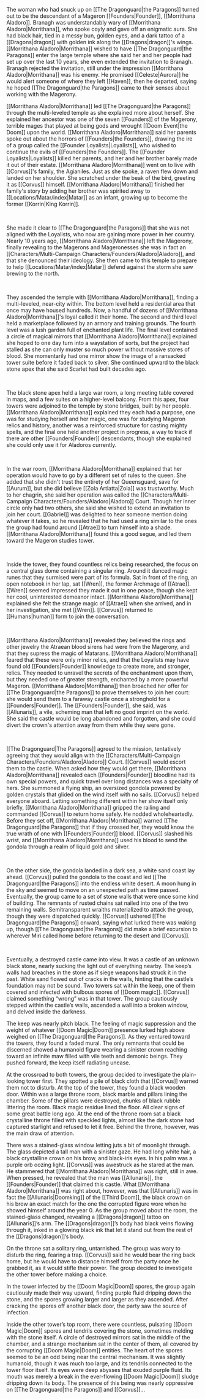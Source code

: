 The woman who had snuck up on [[The Dragonguard|the Paragons]] turned out to be the descendant of a Mageron [[Founders|Founder]], [[Morrithana Aladoro]]. Branagh was understandably wary of [[Morrithana Aladoro|Morrithana]], who spoke coyly and gave off an enigmatic aura. She had black hair, tied in a messy bun, golden eyes, and a dark tattoo of a [[Dragons|dragon]] with golden ink along the [[Dragons|dragon]]'s wings. [[Morrithana Aladoro|Morrithana]] wished to have [[The Dragonguard|the Paragons]] enter the large temple where she said her and her people had set up over the last 10 years, she even extended the invitation to Branagh. Branagh rejected the invitation, still under the impression [[Morrithana Aladoro|Morrithana]] was his enemy. He promised [[Celeste|Aurora]] he would alert someone of where they left [[Haven]], then he departed, saying he hoped [[The Dragonguard|the Paragons]] came to their senses about working with the Magerony.

[[Morrithana Aladoro|Morrithana]] led [[The Dragonguard|the Paragons]] through the multi-leveled temple as she explained more about herself. She explained her ancestor was one of the seven [[Founders]] of the Magerony, terrible mages that played at being gods and wrought [[Doom Event|the Doom]] upon the world. [[Morrithana Aladoro|Morrithana]] said her parents spoke out about the horrors of [[Founders|the Founders]], drawing the ire of a group called the [[Founder Loyalists|Loyalists]], who wished to continue the evils of [[Founders|the Founders]]. The [[Founder Loyalists|Loyalists]] killed her parents, and her and her brother barely made it out of their estate. [[Morrithana Aladoro|Morrithana]] went on to live with [[Corvus]]'s family, the Agianiles. Just as she spoke, a raven flew down and landed on her shoulder. She scratched under the beak of the bird, greeting it as [[Corvus]] himself. [[Morrithana Aladoro|Morrithana]] finished her family's story by adding her brother was spirited away to [[Locations/Matar/index|Matar]] as an infant, growing up to become the former [[Korrin|King Korrin]].

 

She made it clear to [[The Dragonguard|the Paragons]] that she was not aligned with the Loyalists, who now are gaining more power in her country. Nearly 10 years ago, [[Morrithana Aladoro|Morrithana]] left the Magerony, finally revealing to the Magerons and Mageronesses she was in fact an [[Characters/Multi-Campaign Characters/Founders/Aladoro|Aladoro]], and that she denounced their ideology. She then came to this temple to prepare to help [[Locations/Matar/index|Matar]] defend against the storm she saw brewing to the north.

 

They ascended the temple with [[Morrithana Aladoro|Morrithana]], finding a multi-leveled, near-city within. The bottom level held a residential area that once may have housed hundreds. Now, a handful of dozens of [[Morrithana Aladoro|Morrithana]]'s loyal called it their home. The second and third level held a marketplace followed by an armory and training grounds. The fourth level was a lush garden full of enchanted plant life. The final level contained a circle of magical mirrors that [[Morrithana Aladoro|Morrithana]] explained she hoped to one day turn into a waystation of sorts, but the project had stalled as she can only muster so much power without massive stores of blood. She momentarily had one mirror show the image of a ransacked tower suite before it faded back to silver. She continued upward to the black stone apex that she said Scarlet had built decades ago.

 

The black stone apex held a large war room, a long meeting table covered in maps, and a few suites on a higher-level balcony. From this apex, four towers were adjoined to the temple by stone bridges, built by her people. [[Morrithana Aladoro|Morrithana]] explained they each had a purpose, one was for studying herself and her magic, one was for studying Mageron relics and history, another was a reinforced structure for casting mighty spells, and the final one held another project in progress, a way to track if there are other [[Founders|Founder]] descendants, though she explained she could only use it for Aladoros currently. 

 

In the war room, [[Morrithana Aladoro|Morrithana]] explained that her operation would have to go by a different set of rules to the queen. She added that she didn't trust the entirety of her Queensguard, save for [[Aurum]], but she did believe [[Zola Artlatta|Zola]] was trustworthy. Much to her chagrin, she said her operation was called the [[Characters/Multi-Campaign Characters/Founders/Aladoro|Aladoro]] Court. Though her inner circle only had two others, she said she wished to extend an invitation to join her court. [[Gabriel]] was delighted to hear someone mention doing whatever it takes, so he revealed that he had used a ring similar to the ones the group had found around [[Atrae]] to turn himself into a shade. [[Morrithana Aladoro|Morrithana]] found this a good segue, and led them toward the Mageron studies tower.

 

Inside the tower, they found countless relics being researched, the focus on a central glass dome containing a singular ring. Around it danced magic runes that they surmised were part of its formula. Sat in front of the ring, an open notebook in her lap, sat [[Wren]], the former Archmage of [[Atrae]]. [[Wren]] seemed impressed they made it out in one peace, though she kept her cool, uninterested demeanor intact. [[Morrithana Aladoro|Morrithana]] explained she felt the strange magic of [[Atrae]] when she arrived, and in her investigation, she met [[Wren]]. [[Corvus]] returned to [[Humans|human]] form to join the conversation.

 

[[Morrithana Aladoro|Morrithana]] revealed they believed the rings and other jewelry the Atraean blood sirens had were from the Magerony, and that they supress the magic of Matarans. [[Morrithana Aladoro|Morrithana]] feared that these were only minor relics, and that the Loyalists may have found old [[Founders|Founder]] knowledge to create more, and stronger, relics. They needed to unravel the secrets of the enchantment upon them, but they needed one of greater strength, enchanted by a more powerful Mageron. [[Morrithana Aladoro|Morrithana]] then broached her offer for [[The Dragonguard|the Paragons]] to prove themselves to join her court: she would send them to a faraway castle once a stronghold for a [[Founders|Founder]]. The [[Founders|Founder]], she said, was [[Allunaris]], a vile, scheming man that left no good imprint on the world. She said the castle would be long abandoned and forgotten, and she could divert the crown's attention away from them while they were gone. 

 

[[The Dragonguard|The Paragons]] agreed to the mission, tentatively agreeing that they would align with the [[Characters/Multi-Campaign Characters/Founders/Aladoro|Aladoro]] Court. [[Corvus]] would escort them to the castle. When asked how they would get there, [[Morrithana Aladoro|Morrithana]] revealed each [[Founders|Founder]] bloodline had its own special powers, and quick travel over long distances was a specialty of hers. She summoned a flying ship, an oversized gondola powered by golden crystals that glided on the wind itself with no sails. [[Corvus]] helped everyone aboard. Letting something different within her show itself only briefly, [[Morrithana Aladoro|Morrithana]] gripped the railing and commanded [[Corvus]] to return home safely. He nodded wholeheartedly. Before they set off, [[Morrithana Aladoro|Morrithana]] warned [[The Dragonguard|the Paragons]] that if they crossed her, they would know the true wrath of one with [[Founders|Founder]] blood. [[Corvus]] slashed his wrist, and [[Morrithana Aladoro|Morrithana]] used his blood to send the gondola through a realm of liquid gold and silver.

 

On the other side, the gondola landed in a dark sea, a white sand coast lay ahead. [[Corvus]] pulled the gondola to the coast and led [[The Dragonguard|the Paragons]] into the endless white desert. A moon hung in the sky and seemed to move on an unexpected path as time passed. Eventually, the group came to a set of stone walls that were once some kind of building. The remnants of rusted chains sat nailed into one of the two remaining walls. Semitransparent wraiths materialized to attack the group, though they were dispatched quickly. [[Corvus]] ushered [[The Dragonguard|the Paragons]] onward, saying what lurked there was waking up, though [[The Dragonguard|the Paragons]] did make a brief excursion to wherever Miri called home before returning to the desert and [[Corvus]].

 

Eventually, a destroyed castle came into view. It was a castle of an unknown black stone, nearly sucking the light out of everything nearby. The keep’s walls had breaches in the stone as if siege weapons had struck it in the past. White sand flowed out of cracks in the walls, hinting that the castle’s foundation may not be sound. Two towers sat within the keep, one of them covered and infected with bulbous spores of [[Doom magic]]. [[Corvus]] claimed something “wrong” was in that tower. The group cautiously stepped within the castle’s walls, ascended a wall into a broken window, and delved inside the darkness.

The keep was nearly pitch black. The feeling of magic suppression and the weight of whatever [[Doom Magic|Doom]] presence lurked high above weighed on [[The Dragonguard|the Paragons]]. As they ventured toward the towers, they found a faded mural. The only remnants that could be discerned showed a humanoid figure wearing a sinister crown reaching toward an infinite maw filled with vile teeth and demonic beings. They pushed forward, the keep itself radiating unease. 

At the crossroad to both towers, the group decided to investigate the plain-looking tower first. They spotted a pile of black cloth that [[Corvus]] warned them not to disturb. At the top of the tower, they found a black wooden door. Within was a large throne room, black marble and pillars lining the chamber. Some of the pillars were destroyed, chunks of black rubble littering the room. Black magic residue lined the floor. All clear signs of some great battle long ago. At the end of the throne room sat a black crystalline throne filled with speckled lights, almost like the dark stone had captured starlight and refused to let it free. Behind the throne, however, was the main draw of attention. 

There was a stained-glass window letting juts a bit of moonlight through. The glass depicted a tall man with a sinister gaze. He had long white hair, a black crystalline crown on his brow, and black-iris eyes. In his palm was a purple orb oozing light. [[Corvus]] was awestruck as he stared at the man. He stammered that [[Morrithana Aladoro|Morrithana]] was right, still in awe. When pressed, he revealed that the man was [[Allunaris]], the [[Founders|Founder]] that claimed this castle. What [[Morrithana Aladoro|Morrithana]] was right about, however, was that [[Allunaris]] was in fact the [[Allunaris|Doomking]] of the [[Third Doom]], the black crown on his brow an exact match for the one the corrupted figure wore when he showed himself around the year 0\. As the group moved about the room, the stained-glass changed, revealing a [[Dragons|dragon]] tattoo on [[Allunaris]]’s arm. The [[Dragons|dragon]]’s body had black veins flowing through it, inked in a glowing black ink that let it stand out from the rest of the [[Dragons|dragon]]’s body. 

On the throne sat a solitary ring, untarnished. The group was wary to disturb the ring, fearing a trap. [[Corvus]] said he would bear the ring back home, but he would have to distance himself from the party once he grabbed it, as it would stifle their power. The group decided to investigate the other tower before making a choice.

In the tower infected by the [[Doom Magic|Doom]] spores, the group again cautiously made their way upward, finding purple fluid dripping down the stone, and the spores growing larger and larger as they ascended. After cracking the spores off another black door, the party saw the source of infection.

Inside the other tower’s top room, there were countless, pulsating [[Doom Magic|Doom]] spores and tendrils covering the stone, sometimes melding with the stone itself. A circle of destroyed mirrors sat in the middle of the chamber, and a strange mechanism sat in the center of them, all covered by the corrupting [[Doom Magic|Doom]] entities. The heart of the spores seemed to be an odd being near the central mechanism. It was slightly humanoid, though it was much too large, and its tendrils connected to the tower floor itself. Its eyes were deep abysses that exuded purple fluid. Its mouth was merely a break in the ever-flowing [[Doom Magic|Doom]] sludge dripping down its body. The presence of this being was nearly oppressive on [[The Dragonguard|the Paragons]] and [[Corvus]]…